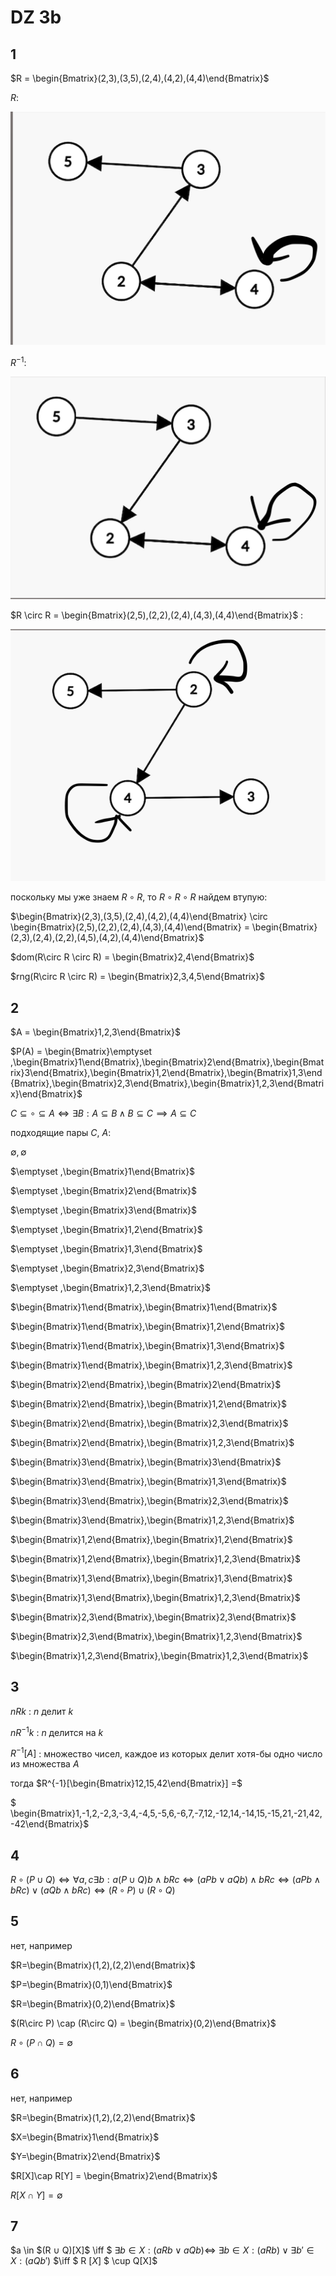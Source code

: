 <script type="text/javascript"
  src="https://cdnjs.cloudflare.com/ajax/libs/mathjax/2.7.0/MathJax.js?config=TeX-AMS_CHTML">
</script>
<script type="text/x-mathjax-config">
  MathJax.Hub.Config({
    tex2jax: {
      inlineMath: [['$','$'], ['\\(','\\)']],
      processEscapes: true},
      jax: ["input/TeX","input/MathML","input/AsciiMath","output/CommonHTML"],
      extensions: ["tex2jax.js","mml2jax.js","asciimath2jax.js","MathMenu.js","MathZoom.js","AssistiveMML.js", "[Contrib]/a11y/accessibility-menu.js"],
      TeX: {
      extensions: ["AMSmath.js","AMSsymbols.js","noErrors.js","noUndefined.js"],
      equationNumbers: {
      autoNumber: "AMS"
      }
    }
  });
</script>



# DZ 3b

## 1

$R = \begin{Bmatrix}(2,3),(3,5),(2,4),(4,2),(4,4)\end{Bmatrix}$

$R$:

![Alt text](image-1.png)

$R^{-1}$:

![Alt text](image-2.png)

$R \circ R = \begin{Bmatrix}(2,5),(2,2),(2,4),(4,3),(4,4)\end{Bmatrix}$ :

![Alt text](image-3.png)

поскольку мы уже знаем $R \circ R$, то  $R \circ R \circ R$ найдем втупую:

$\begin{Bmatrix}(2,3),(3,5),(2,4),(4,2),(4,4)\end{Bmatrix} \circ \begin{Bmatrix}(2,5),(2,2),(2,4),(4,3),(4,4)\end{Bmatrix} = 
\begin{Bmatrix}(2,3),(2,4),(2,2),(4,5),(4,2),(4,4)\end{Bmatrix}$

$dom(R\circ R \circ R) = \begin{Bmatrix}2,4\end{Bmatrix}$

$rng(R\circ R \circ R) = \begin{Bmatrix}2,3,4,5\end{Bmatrix}$

## 2

$A = \begin{Bmatrix}1,2,3\end{Bmatrix}$

$P(A) = \begin{Bmatrix}\emptyset ,\begin{Bmatrix}1\end{Bmatrix},\begin{Bmatrix}2\end{Bmatrix},\begin{Bmatrix}3\end{Bmatrix},\begin{Bmatrix}1,2\end{Bmatrix},\begin{Bmatrix}1,3\end{Bmatrix},\begin{Bmatrix}2,3\end{Bmatrix},\begin{Bmatrix}1,2,3\end{Bmatrix}\end{Bmatrix}$

$C\subseteq\circ\subseteq A \iff \exists B:A\subseteq B \land B\subseteq C \implies A\subseteq C$

подходящие пары $C,$ $A$: 

$\emptyset,\emptyset$

$\emptyset ,\begin{Bmatrix}1\end{Bmatrix}$

$\emptyset ,\begin{Bmatrix}2\end{Bmatrix}$

$\emptyset ,\begin{Bmatrix}3\end{Bmatrix}$

$\emptyset ,\begin{Bmatrix}1,2\end{Bmatrix}$

$\emptyset ,\begin{Bmatrix}1,3\end{Bmatrix}$

$\emptyset ,\begin{Bmatrix}2,3\end{Bmatrix}$

$\emptyset ,\begin{Bmatrix}1,2,3\end{Bmatrix}$

$\begin{Bmatrix}1\end{Bmatrix},\begin{Bmatrix}1\end{Bmatrix}$

$\begin{Bmatrix}1\end{Bmatrix},\begin{Bmatrix}1,2\end{Bmatrix}$

$\begin{Bmatrix}1\end{Bmatrix},\begin{Bmatrix}1,3\end{Bmatrix}$

$\begin{Bmatrix}1\end{Bmatrix},\begin{Bmatrix}1,2,3\end{Bmatrix}$

$\begin{Bmatrix}2\end{Bmatrix},\begin{Bmatrix}2\end{Bmatrix}$

$\begin{Bmatrix}2\end{Bmatrix},\begin{Bmatrix}1,2\end{Bmatrix}$

$\begin{Bmatrix}2\end{Bmatrix},\begin{Bmatrix}2,3\end{Bmatrix}$

$\begin{Bmatrix}2\end{Bmatrix},\begin{Bmatrix}1,2,3\end{Bmatrix}$

$\begin{Bmatrix}3\end{Bmatrix},\begin{Bmatrix}3\end{Bmatrix}$

$\begin{Bmatrix}3\end{Bmatrix},\begin{Bmatrix}1,3\end{Bmatrix}$

$\begin{Bmatrix}3\end{Bmatrix},\begin{Bmatrix}2,3\end{Bmatrix}$

$\begin{Bmatrix}3\end{Bmatrix},\begin{Bmatrix}1,2,3\end{Bmatrix}$

$\begin{Bmatrix}1,2\end{Bmatrix},\begin{Bmatrix}1,2\end{Bmatrix}$

$\begin{Bmatrix}1,2\end{Bmatrix},\begin{Bmatrix}1,2,3\end{Bmatrix}$

$\begin{Bmatrix}1,3\end{Bmatrix},\begin{Bmatrix}1,3\end{Bmatrix}$

$\begin{Bmatrix}1,3\end{Bmatrix},\begin{Bmatrix}1,2,3\end{Bmatrix}$

$\begin{Bmatrix}2,3\end{Bmatrix},\begin{Bmatrix}2,3\end{Bmatrix}$

$\begin{Bmatrix}2,3\end{Bmatrix},\begin{Bmatrix}1,2,3\end{Bmatrix}$

$\begin{Bmatrix}1,2,3\end{Bmatrix},\begin{Bmatrix}1,2,3\end{Bmatrix}$

## 3

$nRk$ : $n$ делит $k$

$nR^{-1}k$ : $n$ делится на $k$

$R^{-1}[A]$ : множество чисел, каждое из которых делит хотя-бы одно число из множества $A$

тогда $R^{-1}[\begin{Bmatrix}12,15,42\end{Bmatrix}] =$

$
\begin{Bmatrix}1,-1,2,-2,3,-3,4,-4,5,-5,6,-6,7,-7,12,-12,14,-14,15,-15,21,-21,42,-42\end{Bmatrix}$

## 4

$R \circ (P\cup Q)\iff \forall a,c \exists b: a(P\cup Q)b \land bRc \iff 
(aPb \lor aQb)\land bRc \iff
(aPb \land bRc)\lor(aQb \land bRc)\iff
(R\circ P)\cup(R\circ Q)$

## 5

нет, например 

$R=\begin{Bmatrix}(1,2),(2,2)\end{Bmatrix}$

$P=\begin{Bmatrix}(0,1)\end{Bmatrix}$

$R=\begin{Bmatrix}(0,2)\end{Bmatrix}$

$(R\circ P) \cap (R\circ Q) = \begin{Bmatrix}(0,2)\end{Bmatrix}$

$R\circ(P\cap Q) = \emptyset$

## 6

нет, например 

$R=\begin{Bmatrix}(1,2),(2,2)\end{Bmatrix}$

$X=\begin{Bmatrix}1\end{Bmatrix}$

$Y=\begin{Bmatrix}2\end{Bmatrix}$

$R[X]\cap R[Y] = \begin{Bmatrix}2\end{Bmatrix}$

$R[X\cap Y] = \emptyset$

## 7

$a \in $(R $\cup$ Q)[X]$ \iff $
$\exists b \in X:(aRb \lor aQb) \iff$
$\exists b \in X: (aRb) \lor \exists b' \in X :(aQb')$
$\iff $ R $[X]$ $ \cup Q[X]$



